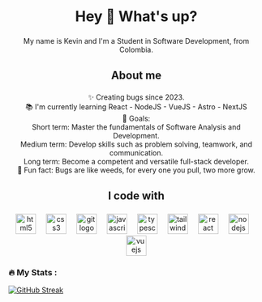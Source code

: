 <h1 align="center">Hey 👋 What's up?</h1>

###

<p align="center">My name is Kevin and I'm a Student in Software Development, from Colombia.</p>

###

<h2 align="center">About me</h2>

###

<p align="center">✨ Creating bugs since 2023.<br>📚 I'm currently learning React - NodeJS - VueJS - Astro - NextJS<br>🎯 Goals: <br>Short term: Master the fundamentals of Software Analysis and Development.<br>Medium term: Develop skills such as problem solving, teamwork, and communication.<br>Long term: Become a competent and versatile full-stack developer.<br>🎲 Fun fact: Bugs are like weeds, for every one you pull, two more grow.</p>

###

<h2 align="center">I code with</h2>

###

<div align="center">
  <img src="https://cdn.jsdelivr.net/gh/devicons/devicon/icons/html5/html5-original.svg" height="40" alt="html5 logo"  />
  <img width="12" />
  <img src="https://cdn.jsdelivr.net/gh/devicons/devicon/icons/css3/css3-original.svg" height="40" alt="css3 logo"  />
  <img width="12" />
  <img src="https://cdn.jsdelivr.net/gh/devicons/devicon/icons/git/git-original.svg" height="40" alt="git logo"  />
  <img width="12" />
  <img src="https://cdn.jsdelivr.net/gh/devicons/devicon/icons/javascript/javascript-original.svg" height="40" alt="javascript logo"  />
  <img width="12" />
  <img src="https://cdn.jsdelivr.net/gh/devicons/devicon/icons/typescript/typescript-original.svg" height="40" alt="typescript logo"  />
  <img width="12" />
  <img src="https://cdn.jsdelivr.net/gh/devicons/devicon/icons/tailwindcss/tailwindcss-original-wordmark.svg" height="40" alt="tailwindcss logo"  />
  <img width="12" />
  <img src="https://cdn.jsdelivr.net/gh/devicons/devicon/icons/react/react-original.svg" height="40" alt="react logo"  />
  <img width="12" />
  <img src="https://cdn.jsdelivr.net/gh/devicons/devicon/icons/nodejs/nodejs-original.svg" height="40" alt="nodejs logo"  />
  <img width="12" />
  <img src="https://cdn.jsdelivr.net/gh/devicons/devicon/icons/vuejs/vuejs-original.svg" height="40" alt="vuejs logo"  />
</div>

### 
### :fire: My Stats :
[![GitHub Streak](https://github-readme-streak-stats.herokuapp.com?user=KevaCG&theme=dark&hide_border=true&border_radius=4.7&card_width=795)](https://git.io/streak-stats)


